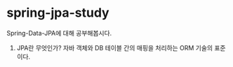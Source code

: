 # spring-jpa-study
Spring-Data-JPA에 대해 공부해봅시다.

1. JPA란 무엇인가?
자바 객체와 DB 테이블 간의 매핑을 처리하는 ORM 기술의 표준이다.
